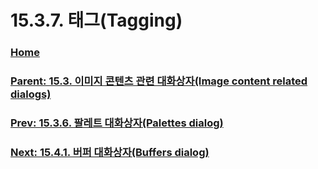 # 15.3.7. 태그(Tagging)

### [Home](./00-home.md)
### [Parent: 15.3. 이미지 콘텐츠 관련 대화상자(Image content related dialogs)](./15-03-00-image-content-related-dialogs.md)
### [Prev: 15.3.6. 팔레트 대화상자(Palettes dialog)](./15-03-06-00-palettes-dialog.md)
### [Next: 15.4.1. 버퍼 대화상자(Buffers dialog)](./15-04-01-buffers-dialog.md)
